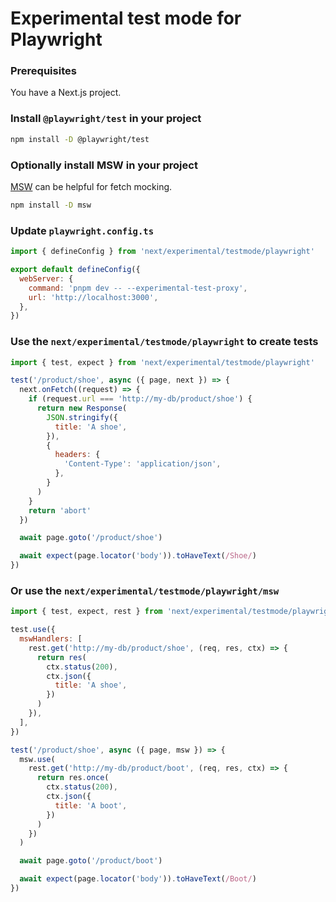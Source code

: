# Experimental test mode for Playwright

### Prerequisites

You have a Next.js project.

### Install `@playwright/test` in your project

```sh
npm install -D @playwright/test
```

### Optionally install MSW in your project

[MSW](https://mswjs.io/) can be helpful for fetch mocking.

```sh
npm install -D msw
```

### Update `playwright.config.ts`

```javascript
import { defineConfig } from 'next/experimental/testmode/playwright'

export default defineConfig({
  webServer: {
    command: 'pnpm dev -- --experimental-test-proxy',
    url: 'http://localhost:3000',
  },
})
```

### Use the `next/experimental/testmode/playwright` to create tests

```javascript
import { test, expect } from 'next/experimental/testmode/playwright'

test('/product/shoe', async ({ page, next }) => {
  next.onFetch((request) => {
    if (request.url === 'http://my-db/product/shoe') {
      return new Response(
        JSON.stringify({
          title: 'A shoe',
        }),
        {
          headers: {
            'Content-Type': 'application/json',
          },
        }
      )
    }
    return 'abort'
  })

  await page.goto('/product/shoe')

  await expect(page.locator('body')).toHaveText(/Shoe/)
})
```

### Or use the `next/experimental/testmode/playwright/msw`

```javascript
import { test, expect, rest } from 'next/experimental/testmode/playwright/msw'

test.use({
  mswHandlers: [
    rest.get('http://my-db/product/shoe', (req, res, ctx) => {
      return res(
        ctx.status(200),
        ctx.json({
          title: 'A shoe',
        })
      )
    }),
  ],
})

test('/product/shoe', async ({ page, msw }) => {
  msw.use(
    rest.get('http://my-db/product/boot', (req, res, ctx) => {
      return res.once(
        ctx.status(200),
        ctx.json({
          title: 'A boot',
        })
      )
    })
  )

  await page.goto('/product/boot')

  await expect(page.locator('body')).toHaveText(/Boot/)
})
```
